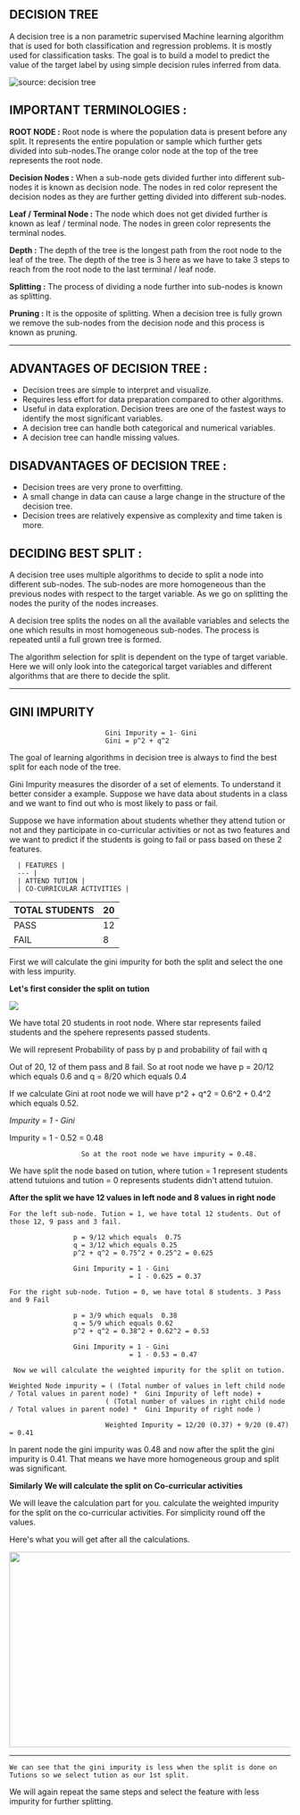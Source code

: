 ## DECISION TREE

A decision tree is a non parametric supervised Machine learning algorithm that is used for both classification and regression problems. It is mostly used for classification tasks. The goal is to build a model to predict the value of the target label  by using simple decision rules inferred from data.

<img src="https://imgur.com/IccCCME.png" title="source: decision tree"/>

## IMPORTANT TERMINOLOGIES :

**ROOT NODE :** Root node is where the population data is present before any split. It represents the entire population or sample which further gets divided into sub-nodes.The orange color node at the top of the tree represents the root node.

**Decision Nodes :** When a sub-node gets divided further into different sub-nodes it is known as decision node. The nodes in red color represent the decision nodes as they are further getting divided into different sub-nodes.

**Leaf / Terminal Node :** The node which does not get divided further is known as leaf / terminal node. The nodes in green color represents the terminal nodes.

**Depth :** The depth of the tree is the longest path from the root node to the leaf of the tree. The depth of the tree is 3 here as we have to take 3 steps to reach from the root node to the last terminal / leaf node.

**Splitting :** The process of dividing a node further into sub-nodes is known as splitting.

**Pruning :** It is the opposite of splitting. When a decision tree is fully grown we remove the sub-nodes from the decision node and this process is known as pruning.

---



## ADVANTAGES OF DECISION TREE :
* Decision trees are simple to interpret and visualize.
* Requires less effort for data preparation compared to other algorithms.
* Useful in data exploration. Decision trees are one of the fastest ways to identify the most significant variables.
* A decision tree can handle both categorical and numerical variables.
* A decision tree can handle missing values. 

## DISADVANTAGES OF DECISION TREE :
* Decision trees are very prone to overfitting.
* A small change in data can cause a large change in the structure of the decision tree.
* Decision trees are relatively expensive as complexity and time taken is more.

## DECIDING BEST SPLIT :

A decision tree uses multiple algorithms to decide to split a node into different sub-nodes. The sub-nodes are more homogeneous than the previous nodes with respect to the target variable. As we go on splitting the nodes the purity of the nodes increases.

A decision tree splits the nodes on all the available variables and selects the one which results in most homogeneous sub-nodes. The process is repeated until a full grown tree is formed.

The algorithm selection for split is dependent on the type of target variable. Here we will only look into the categorical target variables and different algorithms that are there to decide the split.

---

## GINI IMPURITY

                            Gini Impurity = 1- Gini
                            Gini = p^2 + q^2

The goal of learning algorithms in decision tree is always to find the best split for each node of the tree.

Gini Impurity measures the disorder of a set of elements. To understand it better consider a example. Suppose we have data about students in a class and we want to find out who is most likely to pass or fail.

Suppose we have information about students whether they attend tution or not and they participate in co-curricular activities or not as two features and we want to predict if the students is going to fail or pass based on these 2 features. 

      | FEATURES |
      --- | 
      | ATTEND TUTION |
      | CO-CURRICULAR ACTIVITIES | 


| TOTAL STUDENTS | 20|
--- | ---|
| PASS | 12 |
| FAIL | 8 |

First we will calculate the gini impurity for both the split and select the one with less impurity.

**Let's first consider the split on tution**

<img src = 'https://imgur.com/lDkDTsu.png'>

We have total 20 students in root node. Where star represents failed students and the spehere represents passed students.

We will represent Probability of pass by p and probability of fail with q

Out of 20, 12 of them pass and 8 fail. So at root node we have  p = 20/12 which equals 0.6 and q = 8/20 which equals 0.4

If we calculate Gini at root node we will have p^2 + q^2 = 0.6^2 + 0.4^2 which equals  0.52.

*Impurity = 1 - Gini*

Impurity = 1 - 0.52 = 0.48

                      So at the root node we have impurity = 0.48. 
We have split the node based on tution, where tution = 1 represent students attend tutuions and tution = 0 represents students didn't attend tutuion.

**After the split we have 12 values in left node and 8 values in right node**

    For the left sub-node. Tution = 1, we have total 12 students. Out of those 12, 9 pass and 3 fail.
    
                    p = 9/12 which equals  0.75 
                    q = 3/12 which equals 0.25
                    p^2 + q^2 = 0.75^2 + 0.25^2 = 0.625

                    Gini Impurity = 1 - Gini
                                  = 1 - 0.625 = 0.37
          
    For the right sub-node. Tution = 0, we have total 8 students. 3 Pass and 9 Fail
    
                    p = 3/9 which equals  0.38 
                    q = 5/9 which equals 0.62
                    p^2 + q^2 = 0.38^2 + 0.62^2 = 0.53

                    Gini Impurity = 1 - Gini
                                  = 1 - 0.53 = 0.47
           
     Now we will calculate the weighted impurity for the split on tution.

    Weighted Node impurity = ( (Total number of values in left child node / Total values in parent node) *  Gini Impurity of left node) +
                            ( (Total number of values in right child node / Total values in parent node) *  Gini Impurity of right node )

                            Weighted Impurity = 12/20 (0.37) + 9/20 (0.47) = 0.41
                          

In parent node the gini impurity was 0.48 and now after the split the gini impurity is 0.41. That means we have more homogeneous group and split was significant.

**Similarly We will calculate the split on Co-curricular activities** 

We will leave the calculation part for you. calculate the weighted impurity for the split on the co-curricular activities. For simplicity round off the values.

Here's what you will get after all the calculations.

<img src = "https://imgur.com/5jk0AyN.png" height="350" width = "800" align="center">

---




    We can see that the gini impurity is less when the split is done on Tutions so we select tution as our 1st split. 
    
We will again repeat the same steps and select the feature with less impurity for further splitting.
